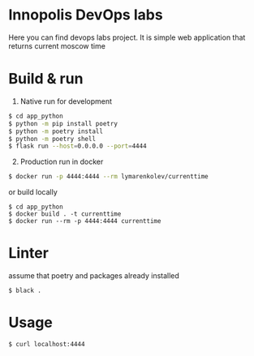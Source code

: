 Innopolis DevOps labs
===

Here you can find devops labs project. It is simple web application that returns current moscow time

# Build & run

1. Native run for development
```bash
$ cd app_python
$ python -m pip install poetry
$ python -m poetry install
$ python -m poetry shell
$ flask run --host=0.0.0.0 --port=4444
```

2. Production run in docker

```bash
$ docker run -p 4444:4444 --rm lymarenkolev/currenttime
```

or build locally

```
$ cd app_python
$ docker build . -t currenttime
$ docker run --rm -p 4444:4444 currenttime
```

# Linter

assume that poetry and packages already installed

```
$ black .
```

# Usage

```bash
$ curl localhost:4444
```

